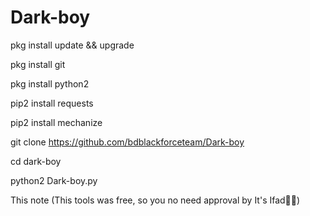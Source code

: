 # Dark-boy

pkg install update && upgrade

pkg install git

pkg install python2

pip2 install requests

pip2 install mechanize

git clone https://github.com/bdblackforceteam/Dark-boy

cd dark-boy

python2 Dark-boy.py

This note (This tools was free, so you no need approval by It's Ifad🥰🥰)
